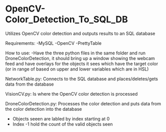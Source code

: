 # OpenCV-Color_Detection_To_SQL_DB
Utilizes OpenCV color detection and outputs results to an SQL database

Requirements:
-MySQL
-OpenCV
-PrettyTable

How to use:
-Have the three python files in the same folder and run DroneColorDetection, it should bring up a window showing the webcam feed and have overlays for the objects it sees which have the target color (or in range of based on upper and lower variables which are in HSL)

NetworkTable.py:
Connects to the SQL database and places/deletes/gets data from the database

VisionCV.py:
Is where the OpenCV color detection is processed

DroneColorDetection.py:
Processes the color detection and puts data from the color detection into the database
  - Objects seeen are labled by index starting at 0
  - Index -1 hold the count of the valid objects seen
